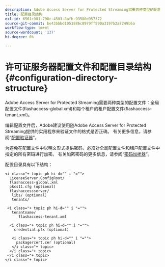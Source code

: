 ```yaml
---
description: Adobe Access Server for Protected Streaming需要两种类型的配置文件，即全局配置文件(flashaccess-global.xml)和每个租户的租户配置文件(flashaccess-tenant.xml)。
title: 配置目录结构
exl-id: 6561c001-798c-4503-8afb-93580d957372
source-git-commit: be43bbbd1051886c8979ff590a3197b2a7249b6a
workflow-type: tm+mt
source-wordcount: '137'
ht-degree: 0%

---
```


# 许可证服务器配置文件和配置目录结构 {#configuration-directory-structure}

Adobe Access Server for Protected Streaming需要两种类型的配置文件：全局配置文件(flashaccess-global.xml)和每个租户的租户配置文件(flashaccess-tenant.xml)。

编辑配置文件后，Adobe建议使用随Adobe Access Server for Protected Streaming提供的实用程序来验证文件的格式是否正确。 有关更多信息，请参阅“[配置验证器](../../aaxs-protected-streaming/aaxs-protected-streaming-utilities/configuration-validator.md)“。

为避免在配置文件中以明文形式提供密码，必须对全局配置文件和租户配置文件中指定的所有密码进行加密。 有关加密密码的更多信息，请参阅“[密码加扰器](../../aaxs-protected-streaming/aaxs-protected-streaming-utilities/password-scrambler.md)“。

配置目录具有以下结构：

```
<i class="+ topic ph hi-d="" i "="">
  LicenseServer.ConfigRoot/  
  flashaccess-global.xml  
  pkcs11.cfg (optional)  
  flashaccessserver/  
   libs/ (optional)  
   tenants/  
     
 <i class="+ topic ph hi-d="" i "="">
   tenantname/  
      flashaccess-tenant.xml  
       
  <i class="+ topic ph hi-d="" i "="">
    credential.pfx (optional)  
        
   <i class="+ topic ph hi-d="" i "="">
     packagercert.cer (optional) 
   </i class="+ topic> 
  </i class="+ topic> 
 </i class="+ topic> 
</i class="+ topic>
```
